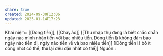 ```yaml
---
share: true
created: 2024-09-30T12:06
updated: 2025-01-14T17:23
---
```

Khái niệm:: [[Dòng tiền]], [[Chạy ảo]]
[[Thu nhập thụ động là biết chắc chắn ngày nào mình nhận tiền với bao nhiêu tiền. Dòng tiền là không đảm bảo ngày nào tiền đi, ngày nào tiền về và bao nhiêu tiền]]
[[Dòng tiền là bỏ ít công nhất có thể, thu lại đều đặn nhất có thể]]
Nguồn:: 
